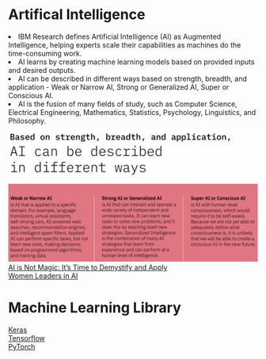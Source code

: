 # Artifical Intelligence
<uo>
<li>IBM Research defines Artificial Intelligence (AI) as Augmented Intelligence, helping experts scale their capabilities as machines do the time-consuming work.</li>
<li>AI learns by creating machine learning models based on provided inputs and desired outputs.</li>
<li>AI can be described in different ways based on strength, breadth, and application - Weak or Narrow AI, Strong or Generalized AI, Super or Conscious AI.</li>
<li>AI is the fusion of many fields of study, such as Computer Science, Electrical Engineering, Mathematics, Statistics, Psychology, Linguistics, and Philosophy.</li>
</uo>

![AI Definition](https://github.com/Blackdog-Programmer/IBM_Artifical_Intelligence/blob/master/References/AI_Definition.png)\
[AI is Not Magic: It’s Time to Demystify and Apply](https://www.ibm.com/blogs/think/2019/03/ai-is-not-magic/)\
[Women Leaders in AI](https://www.ibm.com/watson/women-leaders-in-ai/)

# Machine Learning Library
[Keras](https://keras.io/)\
[Tensorflow](https://www.tensorflow.org/)\
[PyTorch](https://pytorch.org/)
